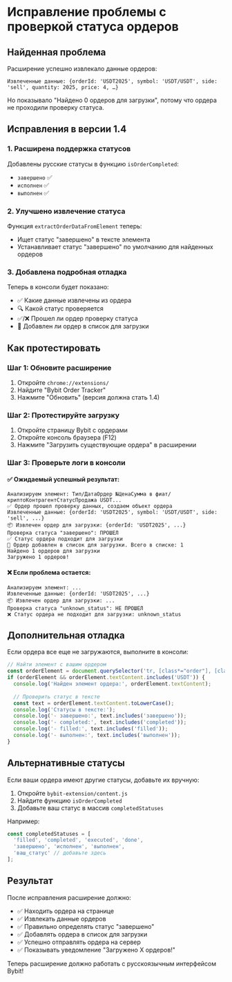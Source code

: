 # Исправление проблемы с проверкой статуса ордеров

## Найденная проблема
Расширение успешно извлекало данные ордеров:
```
Извлеченные данные: {orderId: 'USDT2025', symbol: 'USDT/USDT', side: 'sell', quantity: 2025, price: 4, …}
```

Но показывало "Найдено 0 ордеров для загрузки", потому что ордера не проходили проверку статуса.

## Исправления в версии 1.4

### 1. Расширена поддержка статусов
Добавлены русские статусы в функцию `isOrderCompleted`:
- `завершено` ✅
- `исполнен` ✅  
- `выполнен` ✅

### 2. Улучшено извлечение статуса
Функция `extractOrderDataFromElement` теперь:
- Ищет статус "завершено" в тексте элемента
- Устанавливает статус "завершено" по умолчанию для найденных ордеров

### 3. Добавлена подробная отладка
Теперь в консоли будет показано:
- ✅ Какие данные извлечены из ордера
- 🔍 Какой статус проверяется
- ✅/❌ Прошел ли ордер проверку статуса
- 📝 Добавлен ли ордер в список для загрузки

## Как протестировать

### Шаг 1: Обновите расширение
1. Откройте `chrome://extensions/`
2. Найдите "Bybit Order Tracker" 
3. Нажмите "Обновить" (версия должна стать 1.4)

### Шаг 2: Протестируйте загрузку
1. Откройте страницу Bybit с ордерами
2. Откройте консоль браузера (F12)
3. Нажмите "Загрузить существующие ордера" в расширении

### Шаг 3: Проверьте логи в консоли

#### ✅ Ожидаемый успешный результат:
```
Анализируем элемент: Тип/ДатаОрдер №ЦенаСумма в фиат/криптоКонтрагентСтатусПродажа USDT...
✅ Ордер прошел проверку данных, создаем объект ордера
Извлеченные данные: {orderId: 'USDT2025', symbol: 'USDT/USDT', side: 'sell', ...}
📦 Извлечен ордер для загрузки: {orderId: 'USDT2025', ...}
Проверка статуса "завершено": ПРОШЕЛ
✅ Статус ордера подходит для загрузки
📝 Ордер добавлен в список для загрузки. Всего в списке: 1
Найдено 1 ордеров для загрузки
Загружено 1 ордеров!
```

#### ❌ Если проблема остается:
```
Анализируем элемент: ...
Извлеченные данные: {orderId: 'USDT2025', ...}
📦 Извлечен ордер для загрузки: ...
Проверка статуса "unknown_status": НЕ ПРОШЕЛ
❌ Статус ордера не подходит для загрузки: unknown_status
```

## Дополнительная отладка

Если ордера все еще не загружаются, выполните в консоли:

```javascript
// Найти элемент с вашим ордером
const orderElement = document.querySelector('tr, [class*="order"], [class*="trade"]');
if (orderElement && orderElement.textContent.includes('USDT')) {
  console.log('Найден элемент ордера:', orderElement.textContent);
  
  // Проверить статус в тексте
  const text = orderElement.textContent.toLowerCase();
  console.log('Статусы в тексте:');
  console.log('- завершено:', text.includes('завершено'));
  console.log('- completed:', text.includes('completed'));
  console.log('- filled:', text.includes('filled'));
  console.log('- выполнен:', text.includes('выполнен'));
}
```

## Альтернативные статусы

Если ваши ордера имеют другие статусы, добавьте их вручную:

1. Откройте `bybit-extension/content.js`
2. Найдите функцию `isOrderCompleted`
3. Добавьте ваш статус в массив `completedStatuses`

Например:
```javascript
const completedStatuses = [
  'filled', 'completed', 'executed', 'done', 
  'завершено', 'исполнен', 'выполнен',
  'ваш_статус' // добавьте здесь
];
```

## Результат

После исправления расширение должно:
- ✅ Находить ордера на странице
- ✅ Извлекать данные ордеров
- ✅ Правильно определять статус "завершено"
- ✅ Добавлять ордера в список для загрузки
- ✅ Успешно отправлять ордера на сервер
- ✅ Показывать уведомление "Загружено X ордеров!"

Теперь расширение должно работать с русскоязычным интерфейсом Bybit! 